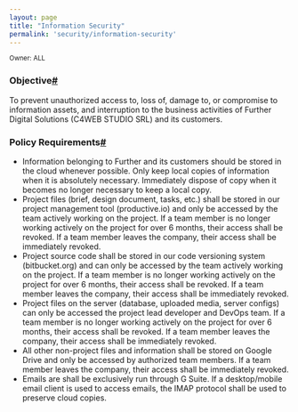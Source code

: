 ```yaml
---
layout: page
title: "Information Security"
permalink: 'security/information-security'
---
```

<small class="owner">Owner: ALL</small>

### Objective[#](#information-security-objective)
To prevent unauthorized access to, loss of, damage to, or compromise to information assets, and interruption to the business activities of Further Digital Solutions (C4WEB STUDIO SRL) and its customers.

### Policy Requirements[#](#information-security-policy-requirement)
- Information belonging to Further and its customers should be stored in the cloud whenever possible. Only keep local copies of information when it is absolutely necessary. Immediately dispose of copy when it becomes no longer necessary to keep a local copy.
- Project files (brief, design document, tasks, etc.) shall be stored in our project management tool (productive.io) and only be accessed by the team actively working on the project. If a team member is no longer working actively on the project for over 6 months, their access shall be revoked. If a team member leaves the company, their access shall be immediately revoked.
- Project source code shall be stored in our code versioning system (bitbucket.org) and can only be accessed by the team actively working on the project. If a team member is no longer working actively on the project for over 6 months, their access shall be revoked. If a team member leaves the company, their access shall be immediately revoked.
- Project files on the server (database, uploaded media, server configs) can only be accessed the project lead developer and DevOps team. If a team member is no longer working actively on the project for over 6 months, their access shall be revoked. If a team member leaves the company, their access shall be immediately revoked.
- All other non-project files and information shall be stored on Google Drive and only be accessed by authorized team members. If a team member leaves the company, their access shall be immediately revoked.
- Emails are shall be exclusively run through G Suite. If a desktop/mobile email client is used to access emails, the IMAP protocol shall be used to preserve cloud copies.